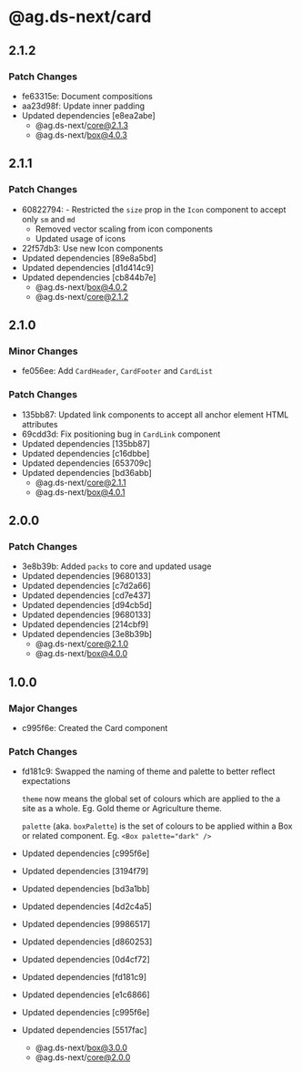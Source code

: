 # @ag.ds-next/card

## 2.1.2

### Patch Changes

- fe63315e: Document compositions
- aa23d98f: Update inner padding
- Updated dependencies [e8ea2abe]
  - @ag.ds-next/core@2.1.3
  - @ag.ds-next/box@4.0.3

## 2.1.1

### Patch Changes

- 60822794: - Restricted the `size` prop in the `Icon` component to accept only `sm` and `md`
  - Removed vector scaling from icon components
  - Updated usage of icons
- 22f57db3: Use new Icon components
- Updated dependencies [89e8a5bd]
- Updated dependencies [d1d414c9]
- Updated dependencies [cb844b7e]
  - @ag.ds-next/box@4.0.2
  - @ag.ds-next/core@2.1.2

## 2.1.0

### Minor Changes

- fe056ee: Add `CardHeader`, `CardFooter` and `CardList`

### Patch Changes

- 135bb87: Updated link components to accept all anchor element HTML attributes
- 69cdd3d: Fix positioning bug in `CardLink` component
- Updated dependencies [135bb87]
- Updated dependencies [c16dbbe]
- Updated dependencies [653709c]
- Updated dependencies [bd36abb]
  - @ag.ds-next/core@2.1.1
  - @ag.ds-next/box@4.0.1

## 2.0.0

### Patch Changes

- 3e8b39b: Added `packs` to core and updated usage
- Updated dependencies [9680133]
- Updated dependencies [c7d2a66]
- Updated dependencies [cd7e437]
- Updated dependencies [d94cb5d]
- Updated dependencies [9680133]
- Updated dependencies [214cbf9]
- Updated dependencies [3e8b39b]
  - @ag.ds-next/core@2.1.0
  - @ag.ds-next/box@4.0.0

## 1.0.0

### Major Changes

- c995f6e: Created the Card component

### Patch Changes

- fd181c9: Swapped the naming of theme and palette to better reflect expectations

  `theme` now means the global set of colours which are applied to the a site as a whole. Eg. Gold theme or Agriculture theme.

  `palette` (aka. `boxPalette`) is the set of colours to be applied within a Box or related component. Eg. `<Box palette="dark" />`

- Updated dependencies [c995f6e]
- Updated dependencies [3194f79]
- Updated dependencies [bd3a1bb]
- Updated dependencies [4d2c4a5]
- Updated dependencies [9986517]
- Updated dependencies [d860253]
- Updated dependencies [0d4cf72]
- Updated dependencies [fd181c9]
- Updated dependencies [e1c6866]
- Updated dependencies [c995f6e]
- Updated dependencies [5517fac]
  - @ag.ds-next/box@3.0.0
  - @ag.ds-next/core@2.0.0
